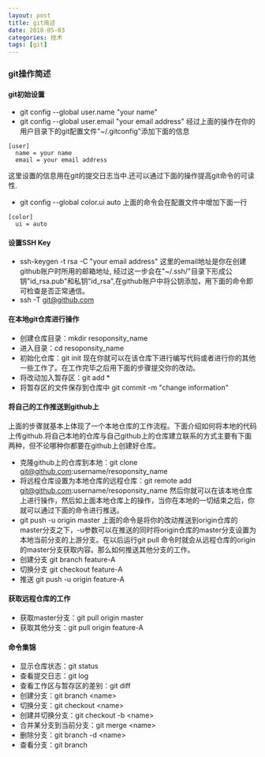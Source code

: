 ```yaml
---
layout: post
title: git简述
date: 2018-05-03
categories: 技术
tags: [git]
---
```


### git操作简述

#### git初始设置
- git config --global user.name "your name"
- git config --global user.email "your email address"
经过上面的操作在你的用户目录下的git配置文件"~/.gitconfig"添加下面的信息
```
[user]
  name = your name
  email = your email address
```
这里设置的信息用在git的提交日志当中.还可以通过下面的操作提高git命令的可读性.
- git config --global color.ui auto
上面的命令会在配置文件中增加下面一行
```
[color]
  ui = auto
```
#### 设置SSH Key
- ssh-keygen -t rsa -C "your email address"
这里的email地址是你在创建github账户时所用的邮箱地址, 经过这一步会在"~/.ssh/"目录下形成公钥"id_rsa.pub"和私钥"id_rsa",在github账户中将公钥添加，用下面的命令即可检查是否正常通信。
- ssh -T git@github.com

#### 在本地git仓库进行操作
- 创建仓库目录：mkdir resoponsity_name
- 进入目录：cd resoponsity_name
- 初始化仓库：git init
现在你就可以在该仓库下进行编写代码或者进行你的其他一些工作了。在工作完毕之后用下面的步骤提交你的改动。
- 将改动加入暂存区：git add *
- 将暂存区的文件保存到仓库中 git commit -m "change information"

#### 将自己的工作推送到github上
上面的步骤就基本上体现了一个本地仓库的工作流程。下面介绍如何将本地的代码上传github.将自己本地的仓库与自己github上的仓库建立联系的方式主要有下面两种，但不论哪种你都要在github上创建好仓库。
- 克隆github上的仓库到本地：git clone git@github.com:username/resoponsity_name
- 将远程仓库设置为本地仓库的远程仓库：git remote add git@github.com:username/resoponsity_name
然后你就可以在该本地仓库上进行操作，然后如上面本地仓库上的操作，当你在本地的一切结束之后，你就可以通过下面的命令进行推送。
- git push -u origin master
上面的命令是将你的改动推送到origin仓库的master分支之下，-u参数可以在推送的同时将origin仓库的master分支设置为本地当前分支的上游分支。在以后运行git pull 命令时就会从远程仓库的origin的master分支获取内容。那么如何推送其他分支的工作。
- 创建分支 git branch feature-A
- 切换分支 git checkout feature-A
- 推送 git push -u origin feature-A 

#### 获取远程仓库的工作
- 获取master分支：git pull origin master
- 获取其他分支：git pull origin feature-A

#### 命令集锦
- 显示仓库状态：git status
- 查看提交日志：git log
- 查看工作区与暂存区的差别：git diff
- 创建分支：git branch &lt;name&gt;
- 切换分支：git checkout &lt;name&gt;
- 创建并切换分支：git checkout -b &lt;name&gt;
- 合并某分支到当前分支：git merge &lt;name&gt;
- 删除分支：git branch -d &lt;name&gt;
- 查看分支：git branch

